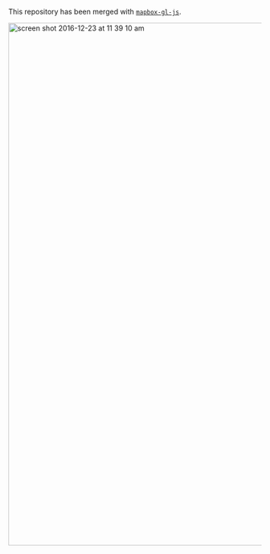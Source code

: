 This repository has been merged with [`mapbox-gl-js`](https://github.com/mapbox/mapbox-gl-js).

<img width="1040" alt="screen shot 2016-12-23 at 11 39 10 am" src="https://cloud.githubusercontent.com/assets/281306/21458458/7b7cbd9e-c904-11e6-9fe5-65fb1811dd3b.png">

